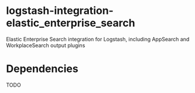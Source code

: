 # logstash-integration-elastic_enterprise_search
Elastic Enterprise Search integration for Logstash, including AppSearch and WorkplaceSearch output plugins

# Dependencies
TODO